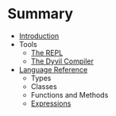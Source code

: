 # Summary

* [Introduction](README.md)
* Tools
   * [The REPL](repl.md)
   * [The Dyvil Compiler](dyvil-compiler.md)
* [Language Reference](language-reference.md)
   * Types
   * Classes
   * Functions and Methods
   * [Expressions](expressions.md)

